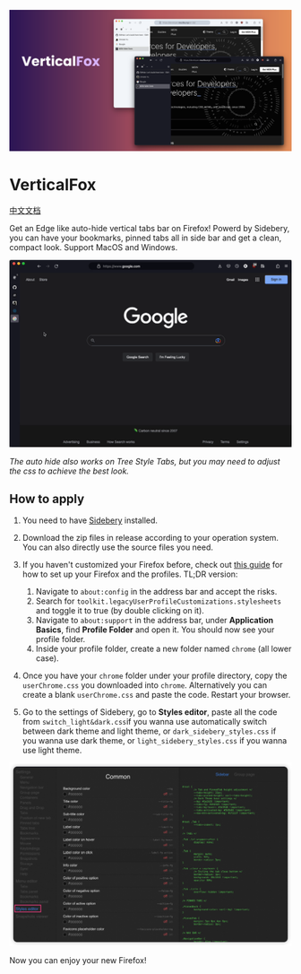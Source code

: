 ![](./assets/header.png)
# VerticalFox
[中文文档](readme_ch.md)

Get an Edge like auto-hide vertical tabs bar on Firefox! Powerd by Sidebery, you can have your bookmarks, pinned tabs all in side bar and get a clean, compact look. Support MacOS and Windows. 

![](./assets/gif1.gif)

*The auto hide also works on Tree Style Tabs, but you may need to adjust the css to achieve the best look.*
## How to apply
1. You need to have [Sidebery](https://addons.mozilla.org/en-US/firefox/addon/sidebery/) installed.
2. Download the zip files in release according to your operation system. You can also directly use the source files you need.

3. If you haven't customized your Firefox before, check out [this guide](https://www.reddit.com/r/firefox/wiki/userchrome/) for how to set up your Firefox and the profiles. TL;DR version:
    1. Navigate to `about:config` in the address bar and accept the risks.
    2. Search for `toolkit.legacyUserProfileCustomizations.stylesheets` and toggle it to true (by double clicking on it).
    3. Navigate to `about:support` in the address bar, under **Application Basics**, find **Profile Folder** and open it. You should now see your profile folder.
    4. Inside your profile folder, create a new folder named `chrome` (all lower case).
   
4. Once you have your `chrome` folder under your profile directory, copy the `userChrome.css` you downloaded into `chrome`. Alternatively you can create a blank `userChrome.css` and paste the code. Restart your browser.


5. Go to the settings of Sidebery, go to **Styles editor**, paste all the code from `switch_light&dark.css`if you wanna use automatically switch between dark theme and light theme, or `dark_sidebery_styles.css` if you wanna use dark theme, or `light_sidebery_styles.css` if you wanna use light theme.


![](/assets/img1.png)

Now you can enjoy your new Firefox!

